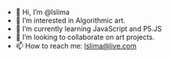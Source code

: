 - 👋 Hi, I’m @lslima
- 👀 I’m interested in Algorithmic art.
- 🌱 I’m currently learning JavaScript and P5.JS
- 💞️ I’m looking to collaborate on art projects.
- 📫 How to reach me: lslima@live.com

<!---
lslima/lslima is a ✨ special ✨ repository because its `README.md` (this file) appears on your GitHub profile.
You can click the Preview link to take a look at your changes.
--->

